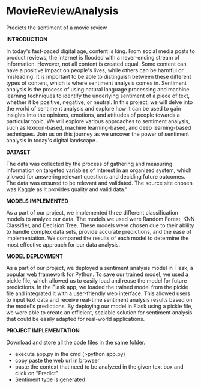 # MovieReviewAnalysis
Predicts the sentiment of a movie review

**INTRODUCTION**

In today's fast-paced digital age, content is king. From social media posts to product reviews, the internet is flooded with a never-ending stream of information. However, not all content is created equal. Some content can have a positive impact on people's lives, while others can be harmful or misleading. It is important to be able to distinguish between these different types of content, which is where sentiment analysis comes in. Sentiment analysis is the process of using natural language processing and machine learning techniques to identify the underlying sentiment of a piece of text, whether it be positive, negative, or neutral. In this project, we will delve into the world of sentiment analysis and explore how it can be used to gain insights into the opinions, emotions, and attitudes of people towards a particular topic. We will explore various approaches to sentiment analysis, such as lexicon-based, machine learning-based, and deep learning-based techniques. Join us on this journey as we uncover the power of sentiment analysis in today's digital landscape.

**DATASET**

The data was collected by the process of gathering and measuring information on targeted variables of interest in an organized system, which allowed for answering relevant questions and deciding future outcomes. The data was ensured to be relevant and validated. The source site chosen was Kaggle as it provides quality and valid data."

**MODELS IMPLEMENTED**

As a part of our project, we implemented three different classification models to analyze our data. The models we used were Random Forest, KNN Classifier, and Decision Tree. These models were chosen due to their ability to handle complex data sets, provide accurate predictions, and the ease of implementation. We compared the results of each model to determine the most effective approach for our data analysis.

**MODEL DEPLOYMENT**

As a part of our project, we deployed a sentiment analysis model in Flask, a popular web framework for Python. To save our trained model, we used a pickle file, which allowed us to easily load and reuse the model for future predictions. In the Flask app, we loaded the trained model from the pickle file and integrated it with a user-friendly web interface. This allowed users to input text data and receive real-time sentiment analysis results based on the model's predictions. By deploying our model in Flask using a pickle file, we were able to create an efficient, scalable solution for sentiment analysis that could be easily adapted for real-world applications.

**PROJECT IMPLEMENTATION**

Download and store all the code files in the same folder.
 - execute app.py in the cmd (>python app.py)
 - copy paste the web url in browser
 - paste the context that need to be analyzed in the given text box and click on "Predict"
 - Sentiment type is generated
 


